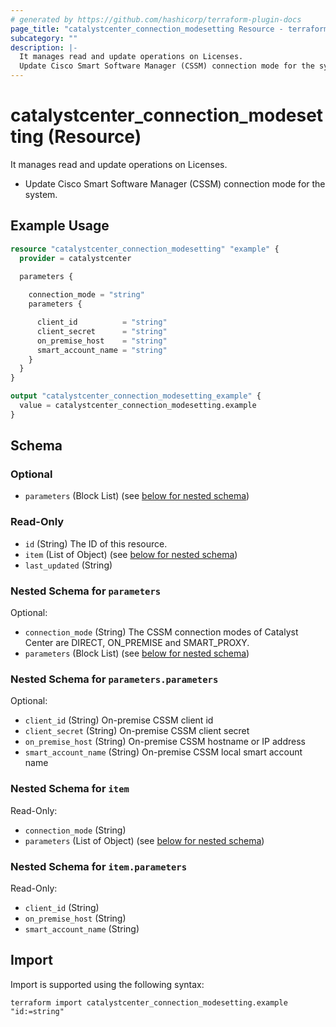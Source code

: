 ```yaml
---
# generated by https://github.com/hashicorp/terraform-plugin-docs
page_title: "catalystcenter_connection_modesetting Resource - terraform-provider-catalystcenter"
subcategory: ""
description: |-
  It manages read and update operations on Licenses.
  Update Cisco Smart Software Manager (CSSM) connection mode for the system.
---
```


# catalystcenter_connection_modesetting (Resource)

It manages read and update operations on Licenses.

- Update Cisco Smart Software Manager (CSSM) connection mode for the system.

## Example Usage

```terraform
resource "catalystcenter_connection_modesetting" "example" {
  provider = catalystcenter
 
  parameters {

    connection_mode = "string"
    parameters {

      client_id          = "string"
      client_secret      = "string"
      on_premise_host    = "string"
      smart_account_name = "string"
    }
  }
}

output "catalystcenter_connection_modesetting_example" {
  value = catalystcenter_connection_modesetting.example
}
```

<!-- schema generated by tfplugindocs -->
## Schema

### Optional

- `parameters` (Block List) (see [below for nested schema](#nestedblock--parameters))

### Read-Only

- `id` (String) The ID of this resource.
- `item` (List of Object) (see [below for nested schema](#nestedatt--item))
- `last_updated` (String)

<a id="nestedblock--parameters"></a>
### Nested Schema for `parameters`

Optional:

- `connection_mode` (String) The CSSM connection modes of Catalyst Center are DIRECT, ON_PREMISE and SMART_PROXY.
- `parameters` (Block List) (see [below for nested schema](#nestedblock--parameters--parameters))

<a id="nestedblock--parameters--parameters"></a>
### Nested Schema for `parameters.parameters`

Optional:

- `client_id` (String) On-premise CSSM client id
- `client_secret` (String) On-premise CSSM client secret
- `on_premise_host` (String) On-premise CSSM hostname or IP address
- `smart_account_name` (String) On-premise CSSM local smart account name



<a id="nestedatt--item"></a>
### Nested Schema for `item`

Read-Only:

- `connection_mode` (String)
- `parameters` (List of Object) (see [below for nested schema](#nestedobjatt--item--parameters))

<a id="nestedobjatt--item--parameters"></a>
### Nested Schema for `item.parameters`

Read-Only:

- `client_id` (String)
- `on_premise_host` (String)
- `smart_account_name` (String)

## Import

Import is supported using the following syntax:

```shell
terraform import catalystcenter_connection_modesetting.example "id:=string"
```
